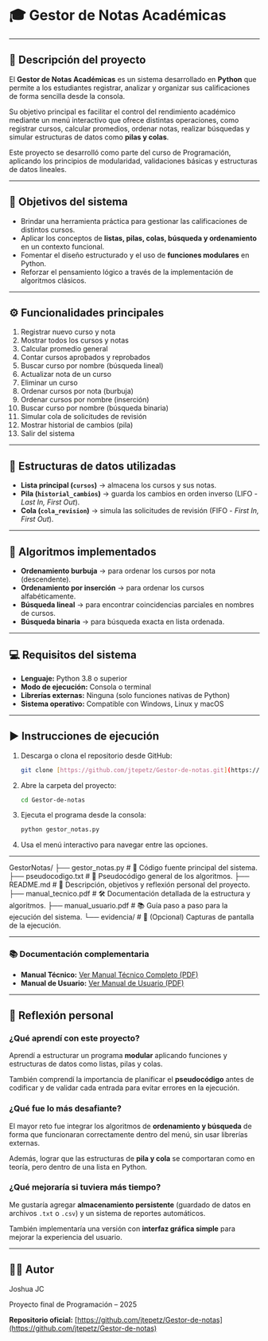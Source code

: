 # 🎓 Gestor de Notas Académicas

---

## 📘 Descripción del proyecto
El **Gestor de Notas Académicas** es un sistema desarrollado en **Python** que permite a los estudiantes registrar, analizar y organizar sus calificaciones de forma sencilla desde la consola.

Su objetivo principal es facilitar el control del rendimiento académico mediante un menú interactivo que ofrece distintas operaciones, como registrar cursos, calcular promedios, ordenar notas, realizar búsquedas y simular estructuras de datos como **pilas y colas**.

Este proyecto se desarrolló como parte del curso de Programación, aplicando los principios de modularidad, validaciones básicas y estructuras de datos lineales.

---

## 🎯 Objetivos del sistema
* Brindar una herramienta práctica para gestionar las calificaciones de distintos cursos.
* Aplicar los conceptos de **listas, pilas, colas, búsqueda y ordenamiento** en un contexto funcional.
* Fomentar el diseño estructurado y el uso de **funciones modulares** en Python.
* Reforzar el pensamiento lógico a través de la implementación de algoritmos clásicos.

---

## ⚙️ Funcionalidades principales
1.  Registrar nuevo curso y nota
2.  Mostrar todos los cursos y notas
3.  Calcular promedio general
4.  Contar cursos aprobados y reprobados
5.  Buscar curso por nombre (búsqueda lineal)
6.  Actualizar nota de un curso
7.  Eliminar un curso
8.  Ordenar cursos por nota (burbuja)
9.  Ordenar cursos por nombre (inserción)
10. Buscar curso por nombre (búsqueda binaria)
11. Simular cola de solicitudes de revisión
12. Mostrar historial de cambios (pila)
13. Salir del sistema

---

## 🧠 Estructuras de datos utilizadas
* **Lista principal (`cursos`)** → almacena los cursos y sus notas.
* **Pila (`historial_cambios`)** → guarda los cambios en orden inverso (LIFO - *Last In, First Out*).
* **Cola (`cola_revision`)** → simula las solicitudes de revisión (FIFO - *First In, First Out*).

---

## 🧩 Algoritmos implementados
* **Ordenamiento burbuja** → para ordenar los cursos por nota (descendente).
* **Ordenamiento por inserción** → para ordenar los cursos alfabéticamente.
* **Búsqueda lineal** → para encontrar coincidencias parciales en nombres de cursos.
* **Búsqueda binaria** → para búsqueda exacta en lista ordenada.

---

## 💻 Requisitos del sistema
* **Lenguaje:** Python 3.8 o superior
* **Modo de ejecución:** Consola o terminal
* **Librerías externas:** Ninguna (solo funciones nativas de Python)
* **Sistema operativo:** Compatible con Windows, Linux y macOS

---

## ▶️ Instrucciones de ejecución
1.  Descarga o clona el repositorio desde GitHub:
    ```bash
    git clone [https://github.com/jtepetz/Gestor-de-notas.git](https://github.com/jtepetz/Gestor-de-notas.git)
    ```
2.  Abre la carpeta del proyecto:
    ```bash
    cd Gestor-de-notas
    ```
3.  Ejecuta el programa desde la consola:
    ```bash
    python gestor_notas.py
    ```
4.  Usa el menú interactivo para navegar entre las opciones.

---

GestorNotas/
├── gestor_notas.py           # 🐍 Código fuente principal del sistema.
├── pseudocodigo.txt          # 📝 Pseudocódigo general de los algoritmos.
├── README.md                 # 📄 Descripción, objetivos y reflexión personal del proyecto.
├── manual_tecnico.pdf        # 🛠️ Documentación detallada de la estructura y algoritmos.
├── manual_usuario.pdf        # 📚 Guía paso a paso para la ejecución del sistema.
└── evidencia/                # 📸 (Opcional) Capturas de pantalla de la ejecución.

---

### 📚 Documentación complementaria

* **Manual Técnico:** [Ver Manual Técnico Completo (PDF)](manual_tecnico.pdf) 
* **Manual de Usuario:** [Ver Manual de Usuario (PDF)](manual_usuario.pdf)

---

## 💭 Reflexión personal
### ¿Qué aprendí con este proyecto?
Aprendí a estructurar un programa **modular** aplicando funciones y estructuras de datos como listas, pilas y colas.

También comprendí la importancia de planificar el **pseudocódigo** antes de codificar y de validar cada entrada para evitar errores en la ejecución.

### ¿Qué fue lo más desafiante?
El mayor reto fue integrar los algoritmos de **ordenamiento y búsqueda** de forma que funcionaran correctamente dentro del menú, sin usar librerías externas.

Además, lograr que las estructuras de **pila y cola** se comportaran como en teoría, pero dentro de una lista en Python.

### ¿Qué mejoraría si tuviera más tiempo?
Me gustaría agregar **almacenamiento persistente** (guardado de datos en archivos `.txt` o `.csv`) y un sistema de reportes automáticos.

También implementaría una versión con **interfaz gráfica simple** para mejorar la experiencia del usuario.

---

## 👨‍💻 Autor
Joshua JC

Proyecto final de Programación – 2025

**Repositorio oficial:** [https://github.com/jtepetz/Gestor-de-notas](https://github.com/jtepetz/Gestor-de-notas)

